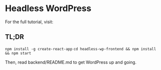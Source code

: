 # Headless WordPress

For the full tutorial, visit: 

## TL;DR
`npm install -g create-react-app`
`cd headless-wp-frontend && npm install && npm start`

Then, read backend/README.md to get WordPress up and going.
